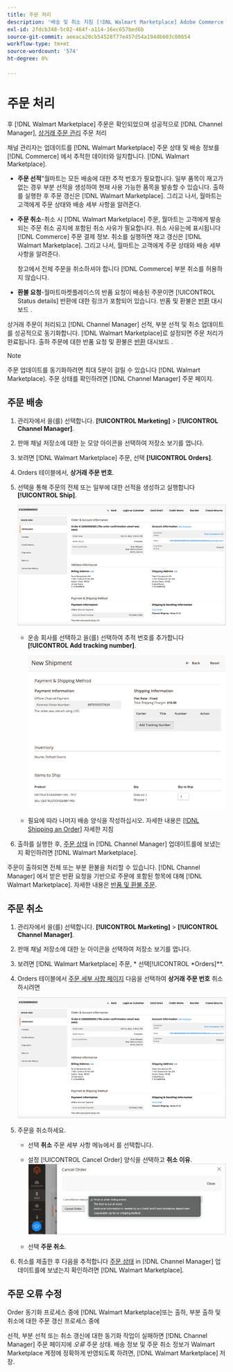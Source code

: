 ```yaml
---
title: 주문 처리
description: '배송 및 취소 지침 [!DNL Walmart Marketplace] Adobe Commerce 및 Magento Open Source의 주문.'
exl-id: 2fdcb348-5c02-464f-a114-16ec657bed6b
source-git-commit: aeeaca20cb54528f77e457d54a194d6603c08654
workflow-type: tm+mt
source-wordcount: '574'
ht-degree: 0%

---
```


# 주문 처리

후 [!DNL Walmart Marketplace] 주문은 확인되었으며 성공적으로 [!DNL Channel Manager], [상거래 주문 관리](https://docs.magento.com/user-guide/sales/orders-workspace.html) 주문 처리

채널 관리자는 업데이트를 [!DNL Walmart Marketplace] 주문 상태 및 배송 정보를 [!DNL Commerce] 에서 추적한 데이터와 일치합니다. [!DNL Walmart Marketplace].

* **주문 선적**&quot;월마트는 모든 배송에 대한 추적 번호가 필요합니다. 일부 품목이 재고가 없는 경우 부분 선적을 생성하여 현재 사용 가능한 품목을 발송할 수 있습니다. 출하를 실행한 후 주문 갱신은 [!DNL Walmart Marketplace]. 그리고 나서, 월마트는 고객에게 주문 상태와 배송 세부 사항을 알려준다.

* **주문 취소**-취소 시 [!DNL Walmart Marketplace] 주문, 월마트는 고객에게 발송되는 주문 취소 공지에 포함된 취소 사유가 필요합니다. 취소 사유는에 표시됩니다 [!DNL Commerce] 주문 결제 정보. 취소를 실행하면 재고 갱신은 [!DNL Walmart Marketplace]. 그리고 나서, 월마트는 고객에게 주문 상태와 배송 세부 사항을 알려준다.

   창고에서 전체 주문을 취소하셔야 합니다 [!DNL Commerce] 부분 취소를 허용하지 않습니다.

* **환불 요청**-월마트마켓플레이스의 반품 요청이 배송된 주문이면 [!UICONTROL Status details] 반환에 대한 링크가 포함되어 있습니다. 반품 및 환불은 [반환](return-refund-orders.md) 대시보드 .

상거래 주문이 처리되고 [!DNL Channel Manager] 선적, 부분 선적 및 취소 업데이트를 성공적으로 동기화합니다. [!DNL Walmart Marketplace]로 설정되면 주문 처리가 완료됩니다. 출하 주문에 대한 반품 요청 및 환불은 [반환](return-refund-orders.md) 대시보드 .

>[!NOTE]
>
> 주문 업데이트를 동기화하려면 최대 5분이 걸릴 수 있습니다 [!DNL Walmart Marketplace]. 주문 상태를 확인하려면 [!DNL Channel Manager] 주문 페이지.

## 주문 배송

1. 관리자에서 을(를) 선택합니다. **[!UICONTROL Marketing]** > **[!UICONTROL Channel Manager]**.

1. 판매 채널 저장소에 대한 눈 모양 아이콘을 선택하여 저장소 보기를 엽니다.

1. 보려면 [!DNL Walmart Marketplace] 주문, 선택 **[!UICONTROL Orders]**.

1. Orders 테이블에서, **상거래 주문 번호**.

1. 선택을 통해 주문의 전체 또는 일부에 대한 선적을 생성하고 실행합니다 **[!UICONTROL Ship]**.

   ![전자 상거래 주문 세부 사항 보기 [!DNL Walmart Marketplace] 주문](assets/order-detail-with-external-order-id.png)

   * 운송 회사를 선택하고 을(를) 선택하여 추적 번호를 추가합니다 **[!UICONTROL Add tracking number]**.

      ![전자 상거래 주문 세부 사항 보기 [!DNL Walmart Marketplace] 주문](assets/order-shipment-add-tracking-number.png)


   * 필요에 따라 나머지 배송 양식을 작성하십시오. 자세한 내용은 [[!DNL Shipping an Order]](https://docs.magento.com/user-guide/sales/order-ship.html) 자세한 지침

1. 출하를 실행한 후, [주문 상태](manage-orders.md#about-order-status) in [!DNL Channel Manager] 업데이트를에 보냈는지 확인하려면 [!DNL Walmart Marketplace].

주문이 출하되면 전체 또는 부분 환불을 처리할 수 있습니다. [!DNL Channel Manager] 에서 받은 반환 요청을 기반으로 주문에 포함된 항목에 대해 [!DNL Walmart Marketplace]. 자세한 내용은 [반품 및 환불 주문](return-refund-orders.md).

## 주문 취소

1. 관리자에서 을(를) 선택합니다. **[!UICONTROL Marketing]** > **[!UICONTROL Channel Manager]**.

1. 판매 채널 저장소에 대한 눈 아이콘을 선택하여 저장소 보기를 엽니다.

1. 보려면 [!DNL Walmart Marketplace] 주문, * 선택[!UICONTROL *Orders]**.

1. Orders 테이블에서 [주문 세부 사항 페이지](manage-orders.md#view-order-detail) 다음을 선택하여 **상거래 주문 번호** 취소하시려면

   ![전자 상거래 주문 세부 사항 보기[!DNL Walmart Marketplace]주문](assets/order-detail-with-external-order-id.png)

1. 주문을 취소하세요.

   * 선택 **취소** 주문 세부 사항 메뉴에서 를 선택합니다.

   * 설정 [!UICONTROL Cancel Order] 양식을 선택하고 **취소 이유**.
   ![전자 상거래 주문 세부 사항 보기 [!DNL Walmart Marketplace] 주문](assets/cancel-order-reason-selector.png)

   * 선택 **주문 취소**.


1. 취소를 제출한 후 다음을 추적합니다 [주문 상태](manage-orders.md#about-order-status) in [!DNL Channel Manager] 업데이트를에 보냈는지 확인하려면 [!DNL Walmart Marketplace].

## 주문 오류 수정

Order 동기화 프로세스 중에 [!DNL Walmart Marketplace]또는 출하, 부분 출하 및 취소에 대한 주문 갱신 프로세스 중에

선적, 부분 선적 또는 취소 갱신에 대한 동기화 작업이 실패하면 [!DNL Channel Manager] 주문 페이지에 _오류_ 주문 상태. 배송 정보 및 주문 취소 정보가 Walmart Marketplace 계정에 정확하게 반영되도록 하려면, [!DNL Walmart Marketplace] 저장.


